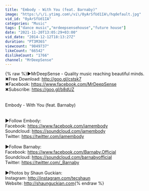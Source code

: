 ```yaml
---
title: "Embody - With You (feat. Barnaby)"
image: "https:\/\/i.ytimg.com\/vi\/0yArSfUd1IA\/hqdefault.jpg"
vid_id: "0yArSfUd1IA"
categories: "Music"
tags: ["dance music","mrdeepsensehouse","future house"]
date: "2021-11-20T13:05:29+03:00"
vid_date: "2014-12-12T18:13:27Z"
duration: "PT3M36S"
viewcount: "9849737"
likeCount: "66542"
dislikeCount: "1766"
channel: "MrDeepSense"
---
```

{% raw %}►MrDeepSense - Quality music reaching beautiful minds.<br />✖Free Download: <a rel="nofollow" target="blank" href="http://goo.gl/cstsk7">http://goo.gl/cstsk7</a><br />✖Facebook: <a rel="nofollow" target="blank" href="https://www.facebook.com/MrDeepSense">https://www.facebook.com/MrDeepSense</a><br />✖Subscribe: ‪‪<a rel="nofollow" target="blank" href="https://goo.gl/b8dUZ">https://goo.gl/b8dUZ</a> <br /><br /><br />Embody - With You (feat. Barnaby)<br /><br /><br />►Follow Embody: <br />Facebook: <a rel="nofollow" target="blank" href="https://www.facebook.com/iamembody">https://www.facebook.com/iamembody</a><br />Soundcloud: <a rel="nofollow" target="blank" href="https://soundcloud.com/iamembody">https://soundcloud.com/iamembody</a><br />Twitter: <a rel="nofollow" target="blank" href="https://twitter.com/iamembody">https://twitter.com/iamembody</a><br /><br />►Follow Barnaby: <br />Facebook: <a rel="nofollow" target="blank" href="https://www.facebook.com/Barnaby.Official">https://www.facebook.com/Barnaby.Official</a><br />Soundcloud: <a rel="nofollow" target="blank" href="https://soundcloud.com/barnabyofficial">https://soundcloud.com/barnabyofficial</a><br />Twitter: <a rel="nofollow" target="blank" href="https://twitter.com/_Barnaby">https://twitter.com/_Barnaby</a><br /><br />►Photos by Shaun Guckian:<br />Instagram: <a rel="nofollow" target="blank" href="http://instagram.com/tecshaun">http://instagram.com/tecshaun</a><br />Website: <a rel="nofollow" target="blank" href="http://shaunguckian.com">http://shaunguckian.com</a>{% endraw %}

